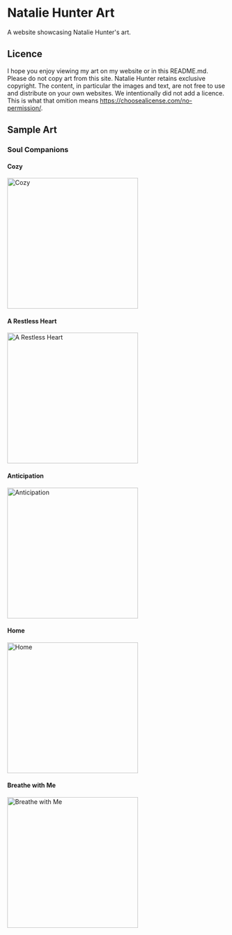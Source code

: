 # Natalie Hunter Art

A website showcasing Natalie Hunter's art.

## Licence

I hope you enjoy viewing my art on my website or in this README.md. Please do not copy art from this site. Natalie Hunter retains exclusive copyright. The content, in particular the images and text, are not free to use and distribute on your own websites. We intentionally did not add a licence. This is what that omition means https://choosealicense.com/no-permission/.

## Sample Art

### Soul Companions

#### Cozy
<img src="https://github.com/nnhntr/nnhntr.github.io/blob/master/images/soul-companions/cozy.jpg?raw=true" title="Cozy" height="300">

#### A Restless Heart
<img src="https://github.com/nnhntr/nnhntr.github.io/blob/master/images/soul-companions/a-restless-heart.jpg?raw=true" title="A Restless Heart" height="300">

#### Anticipation
<img src="https://github.com/nnhntr/nnhntr.github.io/blob/master/images/soul-companions/anticipation.jpg?raw=true" title="Anticipation" height="300">

#### Home
<img src="https://github.com/nnhntr/nnhntr.github.io/blob/master/images/soul-companions/home.jpg?raw=true" title="Home" height="300">

#### Breathe with Me
<img src="https://github.com/nnhntr/nnhntr.github.io/blob/master/images/soul-companions/breathe-with-me.jpg?raw=true"  title="Breathe with Me" height="300">

